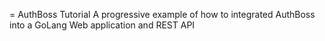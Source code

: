 = AuthBoss Tutorial
A progressive example of how to integrated AuthBoss into a GoLang Web application and REST API

